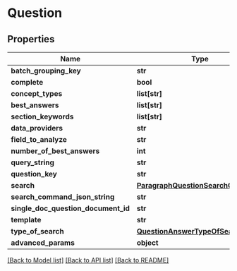 # Question

## Properties
Name | Type | Description | Notes
------------ | ------------- | ------------- | -------------
**batch_grouping_key** | **str** |  | [optional] 
**complete** | **bool** |  | [optional] 
**concept_types** | **list[str]** |  | [optional] 
**best_answers** | **list[str]** |  | [optional] 
**section_keywords** | **list[str]** |  | [optional] 
**data_providers** | **str** |  | [optional] 
**field_to_analyze** | **str** |  | [optional] 
**number_of_best_answers** | **int** |  | [optional] 
**query_string** | **str** |  | [optional] 
**question_key** | **str** |  | [optional] 
**search** | [**ParagraphQuestionSearchCommand**](ParagraphQuestionSearchCommand.md) |  | [optional] 
**search_command_json_string** | **str** |  | [optional] 
**single_doc_question_document_id** | **str** |  | [optional] 
**template** | **str** |  | [optional] 
**type_of_search** | [**QuestionAnswerTypeOfSearch**](QuestionAnswerTypeOfSearch.md) |  | [optional] 
**advanced_params** | **object** |  | [optional] 

[[Back to Model list]](../README.md#documentation-for-models) [[Back to API list]](../README.md#documentation-for-api-endpoints) [[Back to README]](../README.md)

